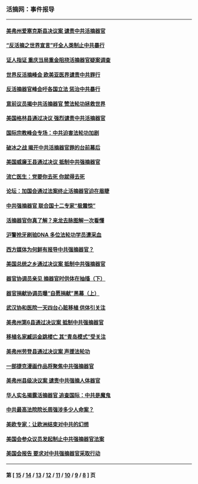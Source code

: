 ### 活摘网：事件报导
---
#### [美弗州爱塞克斯县决议案 谴责中共活摘器官](../../pages/nf5877/n13320919.md?11240430) 
#### [“反活摘之世界宣言”吁全人类制止中共暴行](../../pages/nf5877/n13259730.md?11240430) 
#### [证人指证 重庆当局重金阻挠活摘器官疑案调查](../../pages/nf5877/n13259127.md?11240430) 
#### [世界反活摘峰会 欧美亚医界谴责中共罪行](../../pages/nf5877/n13253550.md?11240430) 
#### [反活摘器官峰会吁各国立法 惩治中共暴行](../../pages/nf5877/n13245052.md?11240430) 
#### [意前议员揭中共活摘器官 赞法轮功拯救世界](../../pages/nf5877/n13203445.md?11240430) 
#### [美国格林县通过决议 强烈谴责中共活摘器官](../../pages/nf5877/n13119367.md?11240430) 
#### [国际宗教峰会专场：中共迫害法轮功加剧](../../pages/nf5877/n13088279.md?11240430) 
#### [破冰之战 揭开中共活摘器官罪的台前幕后](../../pages/nf5877/n13082457.md?11240430) 
#### [美国威廉王县通过决议 抵制中共强摘器官](../../pages/nf5877/n13056521.md?11240430) 
#### [流亡医生：党要你去死 你就得去死](../../pages/nf5877/n13052835.md?11240430) 
#### [论坛：加国会通过法案终止活摘器官迫在眉睫](../../pages/nf5877/n13029839.md?11240430) 
#### [中共强摘器官 联合国十二专家“极震惊”](../../pages/nf5877/n13024313.md?11240430) 
#### [活摘器官你真了解？来龙去脉图解一次看懂](../../pages/nf5877/n13013820.md?11240430) 
#### [沪警抢牙刷验DNA 多位法轮功学员遭采血](../../pages/nf5877/n12969218.md?11240430) 
#### [西方媒体为何鲜有报导中共强摘器官？](../../pages/nf5877/n12932034.md?11240430) 
#### [美国总统之乡通过决议案 抵制中共强摘器官](../../pages/nf5877/n12908242.md?11240430) 
#### [器官协调员亲见 摘器官时供体在抽搐（下）](../../pages/nf5877/n12898622.md?11240430) 
#### [器官捐献协调员曝“自愿捐献”黑幕（上）](../../pages/nf5877/n12878830.md?11240430) 
#### [武汉协和医院一天四台心脏移植 供体引关注](../../pages/nf5877/n12863175.md?11240430) 
#### [美弗州第6县通过决议案 抵制中共强摘器官](../../pages/nf5877/n12805218.md?11240430) 
#### [移植名家臧运金跳楼亡 其“青岛模式”受关注](../../pages/nf5877/n12803746.md?11240430) 
#### [美弗州劳登县通过决议案 声援法轮功](../../pages/nf5877/n12785715.md?11240430) 
#### [一部捷克漫画作品将聚焦中共强摘器官](../../pages/nf5877/n12785954.md?11240430) 
#### [美弗州县级决议案 谴责中共强摘人体器官](../../pages/nf5877/n12721290.md?11240430) 
#### [华人实名揭露活摘器官 追查国际：中共是魔鬼](../../pages/nf5877/n12691724.md?11240430) 
#### [中共最高法院院长周强涉多少人命案？](../../pages/nf5877/n12678074.md?11240430) 
#### [美欧专家：让欧洲结束对中共的幻想](../../pages/nf5877/n12652921.md?11240430) 
#### [美国会参众议员发起制止中共强摘器官法案](../../pages/nf5877/n12627668.md?11240430) 
#### [美国会报告 要求对中共强摘器官采取行动](../../pages/nf5877/n12448233.md?11240430) 

---
#### 第 [ [15](./15.md?11240430) / [14](./14.md?11240430) / [13](./13.md?11240430) / [12](./12.md?11240430) / [11](./11.md?11240430) / [10](./10.md?11240430) / [9](./9.md?11240430) / [8](./8.md?11240430) ] 页
